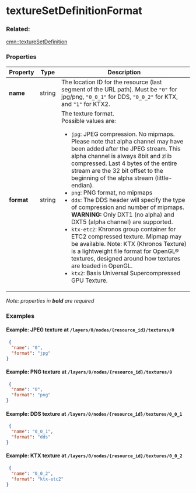 # textureSetDefinitionFormat



### Related:

[cmn::textureSetDefinition](textureSetDefinition.cmn.md)
### Properties

| Property | Type | Description |
| --- | --- | --- |
| **name** | string | The location ID for the resource (last segment of the URL path). Must be `"0"` for jpg/png, `"0_0_1"` for DDS, `"0_0_2"` for KTX, and `"1"` for KTX2. |
| **format** | string | The texture format.<div>Possible values are:<ul><li>`jpg`: JPEG compression. No mipmaps. Please note that alpha channel may have been added after the JPEG stream. This alpha channel is always 8bit and zlib compressed. Last 4 bytes of the entire stream are the 32 bit offset to the beginning of the alpha stream (little-endian).</li><li>`png`: PNG format, no mipmaps</li><li>`dds`: The DDS header will specify the type of compression and number of mipmaps. **WARNING:** Only DXT1 (no alpha) and DXT5 (alpha channel) are supported.</li><li>`ktx-etc2`: Khronos group container for ETC2 compressed texture. Mipmap may be available. Note: KTX (Khronos Texture) is a lightweight file format for OpenGL® textures, designed around how textures are loaded in OpenGL.</li><li>`ktx2`: Basis Universal Supercompressed GPU Texture.</li></ul></div> |

*Note: properties in **bold** are required*

### Examples 

#### Example: JPEG texture at `/layers/0/nodes/{resource_id}/textures/0` 

```json
 {
  "name": "0",
  "format": "jpg"
} 
```

#### Example: PNG texture at `/layers/0/nodes/{resource_id}/textures/0` 

```json
 {
  "name": "0",
  "format": "png"
} 
```

#### Example: DDS texture at `/layers/0/nodes/{resource_id}/textures/0_0_1` 

```json
 {
  "name": "0_0_1",
  "format": "dds"
} 
```

#### Example: KTX texture at `/layers/0/nodes/{resource_id}/textures/0_0_2` 

```json
 {
  "name": "0_0_2",
  "format": "ktx-etc2"
} 
```

